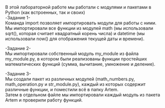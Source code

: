 В этой лабораторной работе мы работали с модулями и пакетами в Python (как встроенных, так и своих)  
-Задание 1-  
Команда import позволяет импортировать модули для работы с ними.   
Мы импортировали все функции из модулей math (мы использовали sqrt(), которая считает квадратный корень числа) и datetime (мы использовали now() для отображения текущей даты и времени).  
  
-Задание 2-  
Мы импортировали собственный модуль my_module из файла my_module.py, в котором были реализованы функции простейших математических функций (сумма, вычитание, умножение и деление).  
  
-Задание 3-  
Мы создали пакет из различных модулей (math_numbers.py, math_operation.py и str_module.py), каждый из которых содержит различные функции, и поместили всё в папку Artem.  
Затем в отдельном файле мы импортировали каждый модуль из пакета Artem и проверили работу функций.  
